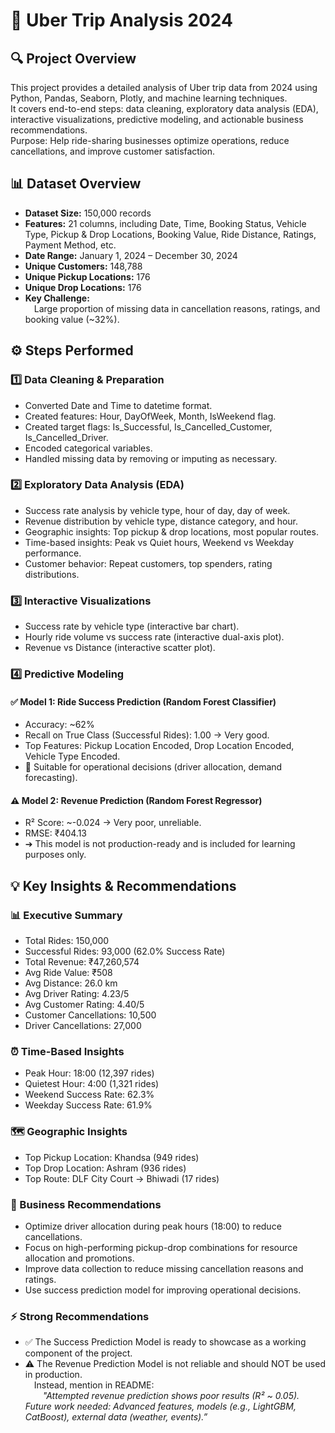 
# 🚗 Uber Trip Analysis 2024

## 🔍 Project Overview
This project provides a detailed analysis of Uber trip data from 2024 using Python, Pandas, Seaborn, Plotly, and machine learning techniques.  
It covers end-to-end steps: data cleaning, exploratory data analysis (EDA), interactive visualizations, predictive modeling, and actionable business recommendations.  
Purpose: Help ride-sharing businesses optimize operations, reduce cancellations, and improve customer satisfaction.

## 📊 Dataset Overview
- **Dataset Size:** 150,000 records  
- **Features:** 21 columns, including Date, Time, Booking Status, Vehicle Type, Pickup & Drop Locations, Booking Value, Ride Distance, Ratings, Payment Method, etc.  
- **Date Range:** January 1, 2024 – December 30, 2024  
- **Unique Customers:** 148,788  
- **Unique Pickup Locations:** 176  
- **Unique Drop Locations:** 176  
- **Key Challenge:**  
 Large proportion of missing data in cancellation reasons, ratings, and booking value (~32%).

## ⚙️ Steps Performed

### 1️⃣ Data Cleaning & Preparation
- Converted Date and Time to datetime format.  
- Created features: Hour, DayOfWeek, Month, IsWeekend flag.  
- Created target flags: Is_Successful, Is_Cancelled_Customer, Is_Cancelled_Driver.  
- Encoded categorical variables.  
- Handled missing data by removing or imputing as necessary.

### 2️⃣ Exploratory Data Analysis (EDA)
- Success rate analysis by vehicle type, hour of day, day of week.  
- Revenue distribution by vehicle type, distance category, and hour.  
- Geographic insights: Top pickup & drop locations, most popular routes.  
- Time-based insights: Peak vs Quiet hours, Weekend vs Weekday performance.  
- Customer behavior: Repeat customers, top spenders, rating distributions.

### 3️⃣ Interactive Visualizations
- Success rate by vehicle type (interactive bar chart).  
- Hourly ride volume vs success rate (interactive dual-axis plot).  
- Revenue vs Distance (interactive scatter plot).

### 4️⃣ Predictive Modeling

#### ✅ Model 1: Ride Success Prediction (Random Forest Classifier)
- Accuracy: ~62%  
- Recall on True Class (Successful Rides): 1.00 → Very good.  
- Top Features: Pickup Location Encoded, Drop Location Encoded, Vehicle Type Encoded.  
- 🚀 Suitable for operational decisions (driver allocation, demand forecasting).

#### ⚠️ Model 2: Revenue Prediction (Random Forest Regressor)
- R² Score: ~-0.024 → Very poor, unreliable.  
- RMSE: ₹404.13  
- ➔ This model is not production-ready and is included for learning purposes only.

## 💡 Key Insights & Recommendations

### 📊 Executive Summary
- Total Rides: 150,000  
- Successful Rides: 93,000 (62.0% Success Rate)  
- Total Revenue: ₹47,260,574  
- Avg Ride Value: ₹508  
- Avg Distance: 26.0 km  
- Avg Driver Rating: 4.23/5  
- Avg Customer Rating: 4.40/5  
- Customer Cancellations: 10,500  
- Driver Cancellations: 27,000

### ⏰ Time-Based Insights
- Peak Hour: 18:00 (12,397 rides)  
- Quietest Hour: 4:00 (1,321 rides)  
- Weekend Success Rate: 62.3%  
- Weekday Success Rate: 61.9%

### 🗺 Geographic Insights
- Top Pickup Location: Khandsa (949 rides)  
- Top Drop Location: Ashram (936 rides)  
- Top Route: DLF City Court → Bhiwadi (17 rides)

### 🚀 Business Recommendations
- Optimize driver allocation during peak hours (18:00) to reduce cancellations.  
- Focus on high-performing pickup-drop combinations for resource allocation and promotions.  
- Improve data collection to reduce missing cancellation reasons and ratings.  
- Use success prediction model for improving operational decisions.

### ⚡ Strong Recommendations
- ✅ The Success Prediction Model is ready to showcase as a working component of the project.  
- ⚠️ The Revenue Prediction Model is not reliable and should NOT be used in production.  
 Instead, mention in README:  
  *"Attempted revenue prediction shows poor results (R² ~ 0.05). Future work needed: Advanced features, models (e.g., LightGBM, CatBoost), external data (weather, events).”*
